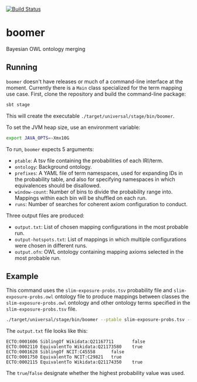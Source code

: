 [![Build Status](https://travis-ci.org/INCATools/boomer.svg?branch=master)](https://travis-ci.org/INCATools/boomer)

# boomer
Bayesian OWL ontology merging

## Running

`boomer` doesn't have releases or much of a command-line interface at the moment. Currently there is a `Main` class specialized for the term mapping use case. First, clone the repository and build the command-line package:

```bash
sbt stage
```
This will create the executable `./target/universal/stage/bin/boomer`.

To set the JVM heap size, use an environment variable:

```bash
export JAVA_OPTS=-Xmx10G
```

To run, `boomer` expects 5 arguments:
- `ptable`: A tsv file containing the probabilities of each IRI/term.
- `ontology`: Background ontology. 
- `prefixes`: A YAML file of term namespaces, used for expanding IDs in the probability table, and also for specifying namespaces in which equivalences should be disallowed.
- `window-count`: Number of bins to divide the probability range into. Mappings within each bin will be shuffled on each run.
- `runs`: Number of searches for coherent axiom configuration to conduct.

Three output files are produced:
- `output.txt`: List of chosen mapping configurations in the most probable run.
- `output-hotspots.txt`: List of mappings in which multiple configurations were chosen in different runs.
- `output.ofn`: OWL ontology containing mapping axioms selected in the most probable run.

## Example
This command uses the `slim-exposure-probs.tsv` probability file and `slim-exposure-probs.owl` ontology file to produce mappings between classes the `slim-exposure-probs.owl` ontology and other ontology terms specified in the `slim-exposure-probs.tsv` file.  

```bash
./target/universal/stage/bin/boomer --ptable slim-exposure-probs.tsv --ontology slim-exposure.owl --window-count 10 --runs 100 --prefixes prefixes.yaml --output exposo
```

The `output.txt` file looks like this:

```
ECTO:0001606 SiblingOf Wikidata:Q21167711       false
ECTO:0002110 EquivalentTo Wikidata:Q21173580    true
ECTO:0001628 SiblingOf NCIT:C45558      false
ECTO:0001750 EquivalentTo NCIT:C29821   true
ECTO:0002115 EquivalentTo Wikidata:Q21174350    true
```
The `true`/`false` designate whether the highest probability value was used.

